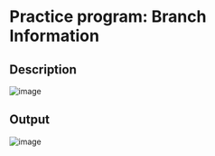 # Practice program: Branch Information

## Description

![image](https://github.com/Tan12d/PWC_RDBMS_using_Oracle/assets/100254217/91a24851-4c55-4f3b-a747-8f11a185a76e)

## Output

![image](https://github.com/Tan12d/PWC_RDBMS_using_Oracle/assets/100254217/811d7a7b-61c0-4bf2-864d-e880f763ddbb)
